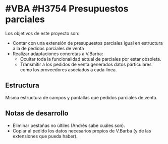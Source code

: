 # #VBA #H3754 Presupuestos parciales

Los objetivos de este proyecto son:
* Contar con una extensión de presupuestos parciales igual en estructura a la de pedidos parciales de venta
* Realizar adaptaciones concretas a V.Barba:
    * Ocultar toda la funcionalidad actual de parciales por estar obsoleta.
    * Transmitir a los pedidos de venta generados datos particulares como los proveedores asociados a cada línea.

## Estructura
Misma estructura de campos y pantallas que pedidos parciales de venta.


## Notas de desarrollo
* Eliminar pestañas no últiles (Andrés sabe cuáles son).
* Copiar al pedido los datos necesarios propios de V.Barba (y de las extensiones que pueda haber).
